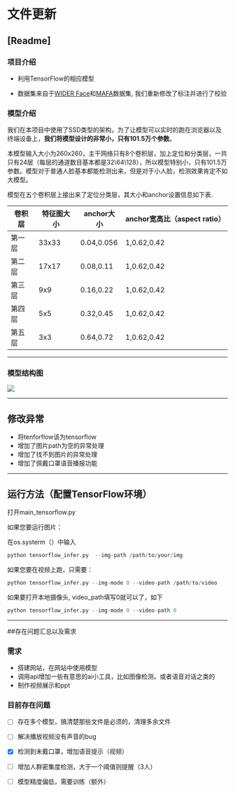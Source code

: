 # 文件更新

## [Readme]
### 项目介绍

- 利用TensorFlow的相应模型


- 数据集来自于[WIDER Face](http://shuoyang1213.me/WIDERFACE/)和[MAFA](http://www.escience.cn/people/geshiming/mafa.html)数据集, 我们重新修改了标注并进行了校验

### 模型介绍

我们在本项目中使用了SSD类型的架构，为了让模型可以实时的跑在浏览器以及终端设备上，**我们将模型设计的非常小，只有101.5万个参数**。

本模型输入大小为260x260，主干网络只有8个卷积层，加上定位和分类层，一共只有24层（每层的通道数目基本都是32\64\128），所以模型特别小，只有101.5万参数。模型对于普通人脸基本都能检测出来，但是对于小人脸，检测效果肯定不如大模型。

模型在五个卷积层上接出来了定位分类层，其大小和anchor设置信息如下表.

| 卷积层 | 特征图大小 | anchor大小 | anchor宽高比（aspect ratio） |
| ------ | ---------- | ---------- | ---------------------------- |
| 第一层 | 33x33      | 0.04,0.056 | 1,0.62,0.42                  |
| 第二层 | 17x17      | 0.08,0.11  | 1,0.62,0.42                  |
| 第三层 | 9x9        | 0.16,0.22  | 1,0.62,0.42                  |
| 第四层 | 5x5        | 0.32,0.45  | 1,0.62,0.42                  |
| 第五层 | 3x3        | 0.64,0.72  | 1,0.62,0.42                  |

---
### 模型结构图

![](D:\python_work\project\newpro\Face_Mask2.0\img\face_mask_detection.hdf5.png)

---



修改异常
---

 - 将tenforflow该为tensorflow
- 增加了图片path为空的异常处理
- 增加了找不到图片的异常处理
- 增加了佩戴口罩语音播报功能

---
运行方法（配置TensorFlow环境）
---
打开main_tensorflow.py

如果您要运行图片：

在os.systerm（）中输入

```python
python tensorflow_infer.py  --img-path /path/to/your/img
```


如果您要在视频上跑，只需要：

```python
python tensorflow_infer.py --img-mode 0 --video-path /path/to/video  
```



如果要打开本地摄像头, video_path填写0就可以了，如下

```python
python tensorflow_infer.py --img-mode 0 --video-path 0
```



---
##存在问题汇总以及需求

### 需求

- 搭建网站，在网站中使用模型
- 调用api增加一些有意思的ai小工具，比如图像检测，或者语音对话之类的
- 制作视频展示和ppt

### 目前存在问题

- [ ] 存在多个模型，搞清楚那些文件是必须的，清理多余文件
- [ ] 解决播放视频没有声音的bug
- [x] 检测到未戴口罩，增加语音提示（视频）
- [ ] 增加人群密集度检测，大于一个阈值则提醒（3人）
- [ ] 模型精度偏低，需要训练（额外）





